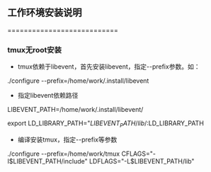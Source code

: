 ## 工作环境安装说明
===========================
### tmux无root安装

* tmux依赖于libevent，首先安装libevent，指定--prefix参数。如：

./configure --prefix=/home/work/.install/libevent

* 指定libevent依赖路径

LIBEVENT_PATH=/home/work/.install/libevent/

export LD_LIBRARY_PATH="$LIBEVENT_PATH/lib/:$LD_LIBRARY_PATH

* 编译安装tmux，指定--prefix等参数

./configure --prefix=/home/work/tmux CFLAGS="-I$LIBEVENT_PATH/include" LDFLAGS="-L$LIBEVENT_PATH/lib"


